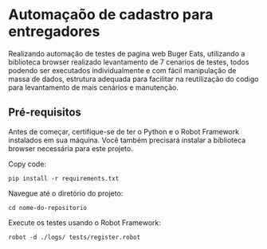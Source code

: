# Automaçaõo de cadastro para entregadores
Realizando automação de testes de pagina web Buger Eats, utilizando a biblioteca browser realizado levantamento de 7 cenarios de testes, todos podendo ser executados individualmente e com fácil manipulação de massa de dados, estrutura adequada para facilitar na reutilização do codigo para levantamento de mais cenários e manutenção.

## Pré-requisitos

Antes de começar, certifique-se de ter o Python e o Robot Framework instalados em sua máquina. Você também precisará instalar a biblioteca browser necessária para este projeto.

Copy code:
  
    pip install -r requirements.txt
    
Navegue até o diretório do projeto:
    
    cd nome-do-repositorio

Execute os testes usando o Robot Framework:

    robot -d ./logs/ tests/register.robot
    

